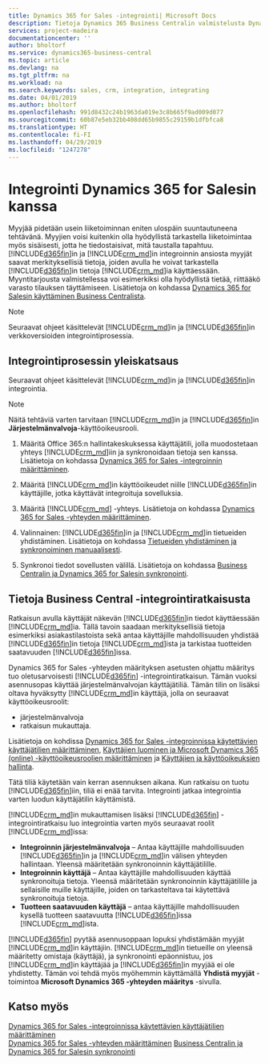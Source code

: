 ```yaml
---
title: Dynamics 365 for Sales -integrointi| Microsoft Docs
description: Tietoja Dynamics 365 Business Centralin valmistelusta Dynamics 365 for Sales -integrointia varten.
services: project-madeira
documentationcenter: ''
author: bholtorf
ms.service: dynamics365-business-central
ms.topic: article
ms.devlang: na
ms.tgt_pltfrm: na
ms.workload: na
ms.search.keywords: sales, crm, integration, integrating
ms.date: 04/01/2019
ms.author: bholtorf
ms.openlocfilehash: 991d8432c24b1963da019e3c8b665f9ad009d077
ms.sourcegitcommit: 60b87e5eb32bb408dd65b9855c29159b1dfbfca8
ms.translationtype: HT
ms.contentlocale: fi-FI
ms.lasthandoff: 04/29/2019
ms.locfileid: "1247278"
---
```

# <a name="integrating-with-dynamics-365-for-sales"></a>Integrointi Dynamics 365 for Salesin kanssa
Myyjää pidetään usein liiketoiminnan eniten ulospäin suuntautuneena tehtävänä. Myyjien voisi kuitenkin olla hyödyllistä tarkastella liiketoimintaa myös sisäisesti, jotta he tiedostaisivat, mitä taustalla tapahtuu. [!INCLUDE[d365fin](includes/d365fin_md.md)]in ja [!INCLUDE[crm_md](includes/crm_md.md)]in integroinnin ansiosta myyjät saavat merkityksellisiä tietoja, joiden avulla he voivat tarkastella [!INCLUDE[d365fin](includes/d365fin_md.md)]in tietoja [!INCLUDE[crm_md](includes/crm_md.md)]ia käyttäessään. Myyntitarjousta valmistellessa voi esimerkiksi olla hyödyllistä tietää, riittääkö varasto tilauksen täyttämiseen. Lisätietoja on kohdassa [Dynamics 365 for Salesin käyttäminen Business Centralista](marketing-integrate-dynamicscrm.md).

> [!Note]
> Seuraavat ohjeet käsittelevät [!INCLUDE[crm_md](includes/crm_md.md)]in ja [!INCLUDE[d365fin](includes/d365fin_md.md)]in verkkoversioiden integrointiprosessia.

<!--## Software Requirements
You must have an Office 365 subscription, and both [!INCLUDE[crm_md](includes/crm_md.md)] and [!INCLUDE[d365fin](includes/d365fin_md.md)] must be part of the same organization.  -->

## <a name="overview-of-the-integration-process"></a>Integrointiprosessin yleiskatsaus
Seuraavat ohjeet käsittelevät [!INCLUDE[crm_md](includes/crm_md.md)]in ja [!INCLUDE[d365fin](includes/d365fin_md.md)]in integrointia.

> [!Note]  
> Näitä tehtäviä varten tarvitaan [!INCLUDE[crm_md](includes/crm_md.md)]in ja [!INCLUDE[d365fin](includes/d365fin_md.md)]in **Järjestelmänvalvoja**-käyttöoikeusrooli.  

1. Määritä Office 365:n hallintakeskuksessa käyttäjätili, jolla muodostetaan yhteys [!INCLUDE[crm_md](includes/crm_md.md)]iin ja synkronoidaan tietoja sen kanssa. Lisätietoja on kohdassa [Dynamics 365 for Sales -integroinnin määrittäminen](admin-setting-up-integration-with-dynamics-sales.md).

2. Määritä [!INCLUDE[crm_md](includes/crm_md.md)]in käyttöoikeudet niille [!INCLUDE[d365fin](includes/d365fin_md.md)]in käyttäjille, jotka käyttävät integroituja sovelluksia.

3. Määritä [!INCLUDE[crm_md](includes/crm_md.md)] -yhteys. Lisätietoja on kohdassa [Dynamics 365 for Sales -yhteyden määrittäminen](admin-how-to-set-up-a-dynamics-crm-connection.md).  

4. Valinnainen: [!INCLUDE[d365fin](includes/d365fin_md.md)]in ja [!INCLUDE[crm_md](includes/crm_md.md)]in tietueiden yhdistäminen. Lisätietoja on kohdassa [Tietueiden yhdistäminen ja synkronoiminen manuaalisesti](admin-how-to-couple-and-synchronize-records-manually.md).

5. Synkronoi tiedot sovellusten välillä. Lisätietoja on kohdassa [Business Centralin ja Dynamics 365 for Salesin synkronointi](admin-synchronizing-business-central-and-sales.md).  

## <a name="about-the-business-central-integration-solution"></a>Tietoja Business Central -integrointiratkaisusta
Ratkaisun avulla käyttäjät näkevän [!INCLUDE[d365fin](includes/d365fin_md.md)]in tiedot käyttäessään [!INCLUDE[crm_md](includes/crm_md.md)]ia. Tällä tavoin saadaan merkityksellisiä tietoja esimerkiksi asiakastilastoista sekä antaa käyttäjille mahdollisuuden yhdistää [!INCLUDE[d365fin](includes/d365fin_md.md)]in tietoja [!INCLUDE[crm_md](includes/crm_md.md)]ista ja tarkistaa tuotteiden saatavuuden [!INCLUDE[d365fin](includes/d365fin_md.md)]issa.

Dynamics 365 for Sales -yhteyden määrityksen asetusten ohjattu määritys tuo oletusarvoisesti [!INCLUDE[d365fin](includes/d365fin_md.md)] -integrointiratkaisun. Tämän vuoksi asennusopas käyttää järjestelmänvalvojan käyttäjätiliä. Tämän tilin on lisäksi oltava hyväksytty [!INCLUDE[crm_md](includes/crm_md.md)]in käyttäjä, jolla on seuraavat käyttöoikeusroolit:

* järjestelmänvalvoja  
* ratkaisun mukauttaja.  

Lisätietoja on kohdissa [Dynamics 365 for Sales -integroinnissa käytettävien käyttäjätilien määrittäminen](admin-setting-up-integration-with-dynamics-sales.md), [Käyttäjien luominen ja Microsoft Dynamics 365 (online) -käyttöoikeusroolien määrittäminen](/dynamics365/customer-engagement/admin/create-users-assign-online-security-roles.md) ja [Käyttäjien ja käyttöoikeuksien hallinta](ui-how-users-permissions.md).  

Tätä tiliä käytetään vain kerran asennuksen aikana. Kun ratkaisu on tuotu [!INCLUDE[d365fin](includes/d365fin_md.md)]iin, tiliä ei enää tarvita. Integrointi jatkaa integrointia varten luodun käyttäjätilin käyttämistä.

[!INCLUDE[crm_md](includes/crm_md.md)]in mukauttamisen lisäksi [!INCLUDE[d365fin](includes/d365fin_md.md)] -integrointiratkaisu luo integrointia varten myös seuraavat roolit [!INCLUDE[crm_md](includes/crm_md.md)]issa:

* **Integroinnin järjestelmänvalvoja** – Antaa käyttäjille mahdollisuuden [!INCLUDE[d365fin](includes/d365fin_md.md)]in ja [!INCLUDE[crm_md](includes/crm_md.md)]in välisen yhteyden hallintaan. Yleensä määritetään synkronoinnin käyttäjätilille.  
* **Integroinnin käyttäjä** – Antaa käyttäjille mahdollisuuden käyttää synkronoituja tietoja. Yleensä määritetään synkronoinnin käyttäjätilille ja sellaisille muille käyttäjille, joiden on tarkasteltava tai käytettävä synkronoituja tietoja.
* **Tuotteen saatavuuden käyttäjä** – antaa käyttäjille mahdollisuuden kysellä tuotteen saatavuutta [!INCLUDE[d365fin](includes/d365fin_md.md)]issa [!INCLUDE[crm_md](includes/crm_md.md)]ista.

[!INCLUDE[d365fin](includes/d365fin_md.md)] pyytää asennusoppaan lopuksi yhdistämään myyjät [!INCLUDE[crm_md](includes/crm_md.md)]in käyttäjiin. [!INCLUDE[crm_md](includes/crm_md.md)]in tietueille on yleensä määritetty omistaja (käyttäjä), ja synkronointi epäonnistuu, jos [!INCLUDE[crm_md](includes/crm_md.md)]in käyttäjää ja [!INCLUDE[d365fin](includes/d365fin_md.md)]in myyjää ei ole yhdistetty. Tämän voi tehdä myös myöhemmin käyttämällä **Yhdistä myyjät** -toimintoa **Microsoft Dynamics 365 -yhteyden määritys** -sivulla.

## <a name="see-also"></a>Katso myös  
[Dynamics 365 for Sales -integroinnissa käytettävien käyttäjätilien määrittäminen](admin-setting-up-integration-with-dynamics-sales.md)  
[Dynamics 365 for Sales -yhteyden määrittäminen](admin-how-to-set-up-a-dynamics-crm-connection.md)
[Business Centralin ja Dynamics 365 for Salesin synkronointi](admin-synchronizing-business-central-and-sales.md)
